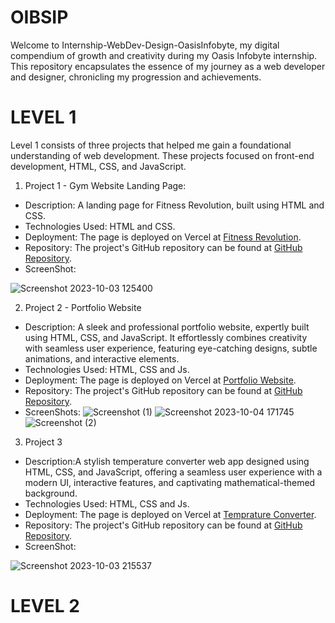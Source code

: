 # OIBSIP
Welcome to Internship-WebDev-Design-OasisInfobyte, my digital compendium of growth and creativity during my Oasis Infobyte internship. This repository encapsulates the essence of my journey as a web developer and designer, chronicling my progression and achievements.

# LEVEL 1

Level 1 consists of three projects that helped me gain a foundational understanding of web development. These projects focused on front-end development, HTML, CSS, and JavaScript.

1. Project 1 - Gym Website Landing Page:

* Description: A landing page for Fitness Revolution, built using HTML and CSS.
* Technologies Used: HTML and CSS.
* Deployment: The page is deployed on Vercel at [Fitness Revolution](https://oibsip-gamma.vercel.app/).
* Repository: The project's GitHub repository can be found at [GitHub Repository](https://github.com/ripper06/OIBSIP/tree/main/Gym%20website).
* ScreenShot:

![Screenshot 2023-10-03 125400](https://github.com/ripper06/OIBSIP/assets/138066281/be5e693f-f0dc-460a-a5e5-26fde6396eb2)

2. Project 2 - Portfolio Website
   
* Description: A sleek and professional portfolio website, expertly built using HTML, CSS, and JavaScript. It effortlessly combines creativity with seamless user 
     experience, featuring eye-catching designs, subtle animations, and interactive elements.
* Technologies Used: HTML, CSS and Js.
* Deployment: The page is deployed on Vercel at [Portfolio Website](https://portfolio-website-ra59s6dq5-ripper06s-projects.vercel.app/).
* Repository: The project's GitHub repository can be found at [GitHub Repository](https://github.com/ripper06/OIBSIP/tree/main/T2-%20Portfolio%20Website).
* ScreenShots:
![Screenshot (1)](https://github.com/thso23/oasistask/assets/110766200/be006c12-5474-44db-bab8-30d7b8fd8242)
![Screenshot 2023-10-04 171745](https://github.com/ripper06/OIBSIP/assets/138066281/e96f1006-561f-42d6-ab45-914997f1a0fd)
![Screenshot (2)](https://github.com/thso23/oasistask/assets/110766200/3f971ac7-19cc-4e41-9486-c1f6e8ad6704)


3. Project 3

* Description:A stylish temperature converter web app designed using HTML, CSS, and JavaScript, offering a seamless user experience with a modern UI, interactive features, and captivating mathematical-themed background.
* Technologies Used: HTML, CSS and Js.
* Deployment: The page is deployed on Vercel at [Temprature Converter](https://tempratureconverter.vercel.app/).
* Repository: The project's GitHub repository can be found at [GitHub Repository](https://github.com/ripper06/OIBSIP/tree/main/Temp%20Converter).
* ScreenShot:

![Screenshot 2023-10-03 215537](https://github.com/ripper06/OIBSIP/assets/138066281/45ca891b-085f-48cb-960a-432106e333ee)

# LEVEL 2
